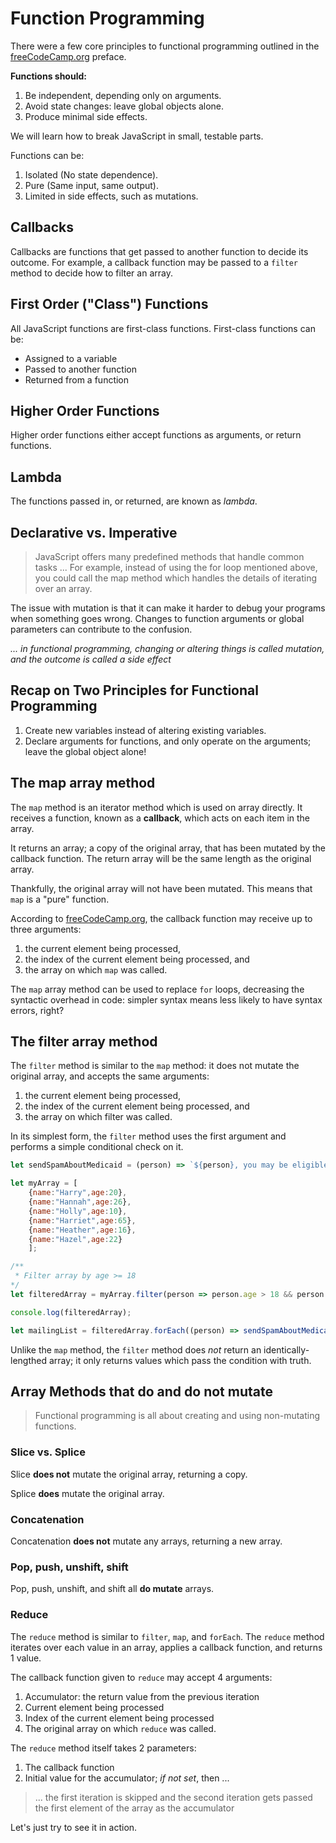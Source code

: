 # Function Programming

There were a few core principles to functional programming outlined in the [freeCodeCamp.org](https://freecodecamp.org) preface.

**Functions should:**
1. Be independent, depending only on arguments.
2. Avoid state changes: leave global objects alone.
3. Produce minimal side effects.

We will learn how to break JavaScript in small, testable parts.

Functions can be:

1. Isolated (No state dependence).
2. Pure (Same input, same output).
3. Limited in side effects, such as mutations.

## Callbacks

Callbacks are functions that get passed to another function to decide its outcome. For example, a callback function may be passed to a `filter` method to decide how to filter an array.

## First Order ("Class") Functions

All JavaScript functions are first-class functions. First-class functions can be:

- Assigned to a variable
- Passed to another function
- Returned from a function

## Higher Order Functions

Higher order functions either accept functions as arguments, or return functions.

## Lambda

The functions passed in, or returned, are known as *lambda*.

## Declarative vs. Imperative

> JavaScript offers many predefined methods that handle common tasks ... For example, instead of using the for loop mentioned above, you could call the map method which handles the details of iterating over an array.

The issue with mutation is that it can make it harder to debug your programs when something goes wrong. Changes to function arguments or global parameters can contribute to the confusion.

*... in functional programming, changing or altering things is called mutation, and the outcome is called a side effect*

## Recap on Two Principles for Functional Programming

1. Create new variables instead of altering existing variables.
2. Declare arguments for functions, and only operate on the arguments; leave the global object alone!

## The map array method

The `map` method is an iterator method which is used on array directly. It receives a function, known as a **callback**, which acts on each item in the array.

It returns an array; a copy of the original array, that has been mutated by the callback function. The return array will be the same length as the original array.

Thankfully, the original array will not have been mutated. This means that `map` is a "pure" function.

According to [freeCodeCamp.org](https://freecodecamp.org), the callback function may receive up to three arguments:

1. the current element being processed,
2. the index of the current element being processed, and
3. the array on which `map` was called. 

The `map` array method can be used to replace `for` loops, decreasing the syntactic overhead in code: simpler syntax means less likely to have syntax errors, right?

## The filter array method

The `filter` method is similar to the `map` method: it does not mutate the original array, and accepts the same arguments:

1. the current element being processed,
2. the index of the current element being processed, and
3. the array on which filter was called.

In its simplest form, the `filter` method uses the first argument and performs a simple conditional check on it.

```javascript
let sendSpamAboutMedicaid = (person) => `${person}, you may be eligible for Medicaid in the state of Michigan! Check now on MIBridges.gov`;

let myArray = [
    {name:"Harry",age:20},
    {name:"Hannah",age:26},
    {name:"Holly",age:10},
    {name:"Harriet",age:65},
    {name:"Heather",age:16},
    {name:"Hazel",age:22}
    ];

/**
 * Filter array by age >= 18 
*/
let filteredArray = myArray.filter(person => person.age > 18 && person.age <= 64)

console.log(filteredArray);

let mailingList = filteredArray.forEach((person) => sendSpamAboutMedicaid(person));
```

Unlike the `map` method, the `filter` method does *not* return an identically-lengthed array; it only returns values which pass the condition with truth.

## Array Methods that do and do not mutate

> Functional programming is all about creating and using non-mutating functions.

### Slice vs. Splice

Slice **does not** mutate the original array, returning a copy.

Splice **does** mutate the original array.

### Concatenation

Concatenation **does not** mutate any arrays, returning a new array.

### Pop, push, unshift, shift

Pop, push, unshift, and shift all **do mutate** arrays.

### Reduce

The `reduce` method is similar to `filter`, `map`, and `forEach`. The `reduce` method iterates over each value in an array, applies a callback function, and returns 1 value.

The callback function given to `reduce` may accept 4 arguments:

1. Accumulator: the return value from the previous iteration
2. Current element being processed
3. Index of the current element being processed
4. The original array on which `reduce` was called.

The `reduce` method itself takes 2 parameters:

1. The callback function
2. Initial value for the accumulator; *if not set*, then ...

> ... the first iteration is skipped and the second iteration gets passed the first element of the array as the accumulator

Let's just try to see it in action.